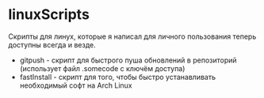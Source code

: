 # linuxScripts
Скрипты для линух, которые я написал для личного пользования теперь доступны всегда и везде.
* gitpush - скрипт для быстрого пуша обновлений в репозиторий (использует файл .somecode с ключём доступа)
* fastInstall - скрипт для того, чтобы быстро устанавливать необходимый софт на Arch Linux
